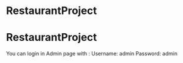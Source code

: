 # RestaurantProject
# RestaurantProject
You can login in Admin page with :
Username: admin
Password: admin

